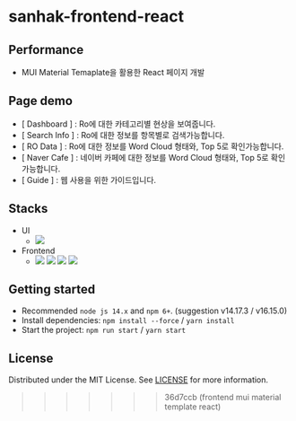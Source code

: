 # sanhak-frontend-react
## Performance
- MUI Material Temaplate을 활용한 React 페이지 개발

## Page demo

- [ Dashboard ] : Ro에 대한 카테고리별 현상을 보여줍니다. 
- [ Search Info ] : Ro에 대한 정보를 항목별로 검색가능합니다. 
- [ RO Data ] : Ro에 대한 정보를 Word Cloud 형태와, Top 5로 확인가능합니다. 
- [ Naver Cafe ] : 네이버 카페에 대한 정보를 Word Cloud 형태와, Top 5로 확인가능합니다.
- [ Guide ] : 웹 사용을 위한 가이드입니다.

## Stacks
- UI
  - [![](https://img.shields.io/badge/Figma-F24E1E?style=for-the-badge&logo=Figma&logoColor=white)](https://www.figma.com/file/Qa4fQiT92wJ6vGlQ0GPtUb/Sanhak-Prototype?node-id=0%3A1&t=Yl8BoEHGNiRIy1Nr-0) 
- Frontend
  - <img src="https://img.shields.io/badge/React-61DAFB?style=for-the-badge&logo=React&logoColor=white"> <img src="https://img.shields.io/badge/JavaScirpt-F7DF1E?style=for-the-badge&logo=JavaScript&logoColor=black"> <img src="https://img.shields.io/badge/MUI-007FFF?style=for-the-badge&logo=MUI&logoColor=white"> <img src="https://img.shields.io/badge/Axios-5A29E4?style=for-the-badge&logo=Axios&logoColor=black">

## Getting started

- Recommended `node js 14.x` and `npm 6+`. (suggestion v14.17.3 / v16.15.0)
- Install dependencies: `npm install --force` / `yarn install`
- Start the project: `npm run start` / `yarn start`

## License

Distributed under the MIT License. See [LICENSE](https://github.com/minimal-ui-kit/minimal.free/blob/main/LICENSE.md) for more information.
>>>>>>> 36d7ccb (frontend mui material template react)
